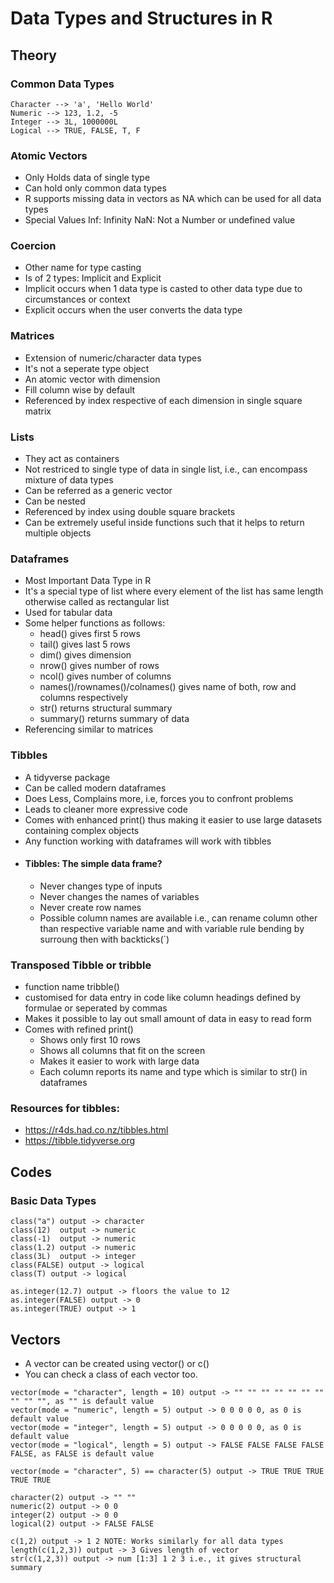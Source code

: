 # Data Types and Structures in R 
## Theory
### Common Data Types
```
Character --> 'a', 'Hello World'
Numeric --> 123, 1.2, -5
Integer --> 3L, 1000000L
Logical --> TRUE, FALSE, T, F
```
### Atomic Vectors
- Only Holds data of single type
- Can hold only common data types
- R supports missing data in vectors as NA which can be used for all data types
- Special Values
    Inf: Infinity
    NaN: Not a Number or undefined value

### Coercion
- Other name for type casting
- Is of 2 types: Implicit and Explicit
- Implicit occurs when 1 data type is casted to other data type due to circumstances or context
- Explicit occurs when the user converts the data type

### Matrices
- Extension of numeric/character data types
- It's not a seperate type object
- An atomic vector with dimension
- Fill column wise by default
- Referenced by index respective of each dimension in single square matrix

### Lists
- They act as containers
- Not restriced to single type of data in single list, i.e., can encompass mixture of data types
- Can be referred as a generic vector
- Can be nested
- Referenced by index using double square brackets
- Can be extremely useful inside functions such that it helps to return multiple objects

### Dataframes
- Most Important Data Type in R
- It's a special type of list where every element of the list has same length otherwise called as rectangular list
- Used for tabular data
- Some helper functions as follows:
  - head() gives first 5 rows
  - tail() gives last 5 rows
  - dim() gives dimension
  - nrow() gives number of rows
  - ncol() gives number of columns
  - names()/rownames()/colnames() gives name of both, row and columns respectively
  - str() returns structural summary
  - summary() returns summary of data
- Referencing similar to matrices

### Tibbles
- A tidyverse package
- Can be called modern dataframes
- Does Less, Complains more, i.e, forces you to confront problems
- Leads to cleaner more expressive code
- Comes with enhanced print() thus making it easier to use large datasets containing complex objects
- Any function working with dataframes will work with tibbles
- #### Tibbles: The simple data frame?
  - Never changes type of inputs
  - Never changes the names of variables
  - Never create row names
  - Possible column names are available i.e., can rename column other than respective variable name and with variable rule bending by surroung then with backticks(`)

### Transposed Tibble or tribble
- function name tribble()
- customised for data entry in code like column headings defined by formulae or seperated by commas
- Makes it possible to lay out small amount of data in easy to read form
- Comes with refined print()
  - Shows only first 10 rows
  - Shows all columns that fit on the screen
  - Makes it easier to work with large data
  - Each column reports its name and type which is similar to str() in dataframes
  
### Resources for tibbles: 
  - https://r4ds.had.co.nz/tibbles.html
  - https://tibble.tidyverse.org

## Codes
### Basic Data Types 

```
class("a") output -> character
class(12)  output -> numeric
class(-1)  output -> numeric
class(1.2) output -> numeric
class(3L)  output -> integer
class(FALSE) output -> logical
class(T) output -> logical

as.integer(12.7) output -> floors the value to 12
as.integer(FALSE) output -> 0
as.integer(TRUE) output -> 1
```
## Vectors
- A vector can be created using vector() or c()
- You can check a class of each vector too.
```
vector(mode = "character", length = 10) output -> "" "" "" "" "" "" "" "" "" "", as "" is default value
vector(mode = "numeric", length = 5) output -> 0 0 0 0 0, as 0 is default value
vector(mode = "integer", length = 5) output -> 0 0 0 0 0, as 0 is default value
vector(mode = "logical", length = 5) output -> FALSE FALSE FALSE FALSE FALSE, as FALSE is default value

vector(mode = "character", 5) == character(5) output -> TRUE TRUE TRUE TRUE TRUE

character(2) output -> "" ""
numeric(2) output -> 0 0
integer(2) output -> 0 0
logical(2) output -> FALSE FALSE

c(1,2) output -> 1 2 NOTE: Works similarly for all data types
length(c(1,2,3)) output -> 3 Gives length of vector
str(c(1,2,3)) output -> num [1:3] 1 2 3 i.e., it gives structural summary
```